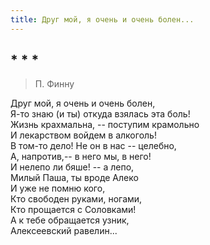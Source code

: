 ```yaml
---
title: Друг мой, я очень и очень болен...
---
```

## * * *

> П. Финну

Друг мой, я очень и очень болен,\
Я-то знаю (и ты) откуда взялась эта боль!\
Жизнь крахмальна, -- поступим крамольно\
И лекарством войдем в алкоголь!\
В том-то дело! Не он в нас -- целебно,\
А, напротив,-- в него мы, в него!\
И нелепо ли бяше! -- а лепо,\
Милый Паша, ты вроде Алеко\
И уже не помню кого,\
Кто свободен руками, ногами,\
Кто прощается с Соловками!\
А к тебе обращается узник,\
Алексеевский равелин...